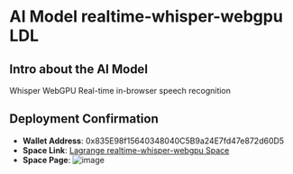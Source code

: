 # AI Model realtime-whisper-webgpu LDL

## Intro about the AI Model
Whisper WebGPU
Real-time in-browser speech recognition
## Deployment Confirmation


- **Wallet Address**: 0x835E98f15640348040C5B9a24E7fd47e872d60D5
- **Space Link**: [Lagrange realtime-whisper-webgpu Space](https://lagrangedao.org/spaces/0x835E98f15640348040C5B9a24E7fd47e872d60D5/realtime-whisper-webgpu/app)
- **Space Page**:
![image](https://github.com/harleyLuke/awesome-swanchain/assets/117342269/35e5f1d7-acf2-4d0c-9d59-fb33c64f1c88)


